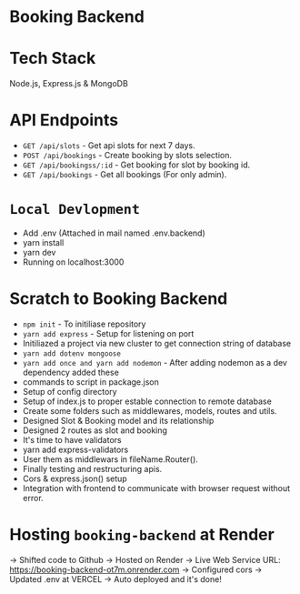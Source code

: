 # Booking Backend

# Tech Stack
Node.js, Express.js & MongoDB


# API Endpoints
- `GET /api/slots` - Get api slots for next 7 days.
- `POST /api/bookings` - Create booking by slots selection.
- `GET /api/bookingss/:id` - Get booking for slot by booking id.
- `GET /api/bookings` - Get all bookings (For only admin).


# `Local Devlopment`
- Add .env (Attached in mail named .env.backend)
- yarn install
- yarn dev
- Running on localhost:3000


# Scratch to Booking Backend
- `npm init` - To initiliase repository
- `yarn add express` - Setup for listening on port
- Initiliazed a project via new cluster to get connection string of database
- `yarn add dotenv mongoose` 
- `yarn add once and yarn add nodemon` - After adding nodemon as a dev dependency added these 
- commands to script in package.json
- Setup of config directory
- Setup of index.js to proper estable connection to remote database
- Create some folders such as middlewares, models, routes and utils.
- Designed Slot & Booking model and its relationship
- Designed 2 routes as slot and booking
- It's time to have validators
- yarn add express-validators
- User them as middlewars in fileName.Router().
- Finally testing and restructuring apis.
- Cors & express.json() setup 
- Integration with frontend to communicate with browser request without error.


# Hosting `booking-backend` at Render
-> Shifted code to Github
-> Hosted on Render
-> Live Web Service URL: https://booking-backend-ot7m.onrender.com
-> Configured cors 
-> Updated .env at VERCEL
-> Auto deployed and it's done!
